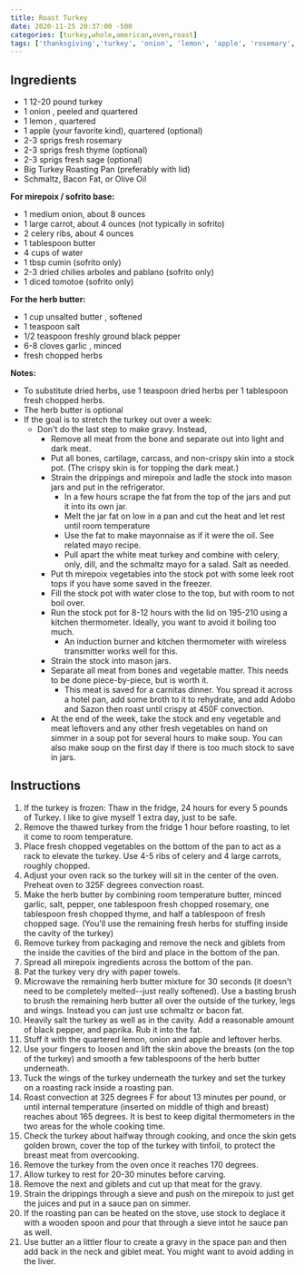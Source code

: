 ```yaml
---
title: Roast Turkey
date: 2020-11-25 20:37:00 -500
categories: [turkey,whole,american,oven,roast]
tags: ['thanksgiving','turkey', 'onion', 'lemon', 'apple', 'rosemary', 'thyme', 'sage', 'butter', 'salt', 'black pepper', 'garlic', 'celery', 'carrots', 'thaw', 'roasting', 'elevate', 'preheat', 'combine', 'remove', 'season', 'stuff', 'loosen', 'tuck', 'microwave', 'brush', 'roast', 'check', 'cover', 'tent', 'rest', 'carving']
---
```


## Ingredients

-   1 12-20 pound turkey
-   1 onion , peeled and quartered
-   1 lemon , quartered
-   1 apple (your favorite kind), quartered (optional)
-   2-3 sprigs fresh rosemary
-   2-3 sprigs fresh thyme (optional)
-   2-3 sprigs fresh sage (optional)
-   Big Turkey Roasting Pan (preferably with lid)
-   Schmaltz, Bacon Fat, or Olive Oil

**For mirepoix / sofrito base:**

- 1 medium onion, about 8 ounces 
- 1 large carrot, about 4 ounces (not typically in sofrito)
- 2 celery ribs, about 4 ounces
- 1 tablespoon butter
- 4 cups of water
- 1 tbsp cumin (sofrito only)
- 2-3 dried chilies arboles and pablano (sofrito only)
- 1 diced tomotoe (sofrito only)


**For the herb butter:**

-   1 cup unsalted butter , softened
-   1 teaspoon salt
-   1/2 teaspoon freshly ground black pepper
-   6-8 cloves garlic , minced
-   fresh chopped herbs

**Notes:**

-   To substitute dried herbs, use 1 teaspoon dried herbs per 1 tablespoon fresh chopped herbs.
-   The herb butter is optional
-   If the goal is to stretch the turkey out over a week:
    * Don't do the last step to make gravy.  Instead,
      * Remove all meat from the bone and separate out into light and dark meat.
      * Put all bones, cartilage, carcass, and non-crispy skin into a stock pot. (The crispy skin is for topping the dark meat.)
      * Strain the drippings and mirepoix and ladle the stock into mason jars and put in the refrigerator.
        * In a few hours scrape the fat from the top of the jars and put it into its own jar.
        * Melt the jar fat on low in a pan and cut the heat and let rest until room temperature
        * Use the fat to make mayonnaise as if it were the oil.  See related mayo recipe.
        * Pull apart the white meat turkey and combine with celery, only, dill, and the schmaltz mayo for a salad. Salt as needed.
      * Put th mirepoix vegetables into the stock pot with some leek root tops if you have some saved in the freezer.
      * Fill the stock pot with water close to the top, but with room to not boil over.
      * Run the stock pot for 8-12 hours with the lid on 195-210 using a kitchen thermometer.  Ideally, you want to avoid it boiling too much.
        * An induction burner and kitchen thermometer with wireless transmitter works well for this.
      * Strain the stock into mason jars.
      * Separate all meat from bones and vegetable matter.  This needs to be done piece-by-piece, but is worth it.
        * This meat is saved for a carnitas dinner.  You spread it across a hotel pan, add some broth to it to rehydrate, and add Adobo and Sazon then roast until crispy at 450F convection.  
      * At the end of the week, take the stock and eny vegetable and meat leftovers and any other fresh vegetables on hand on simmer in a soup pot for several hours to make soup.  You can also make soup on the first day if there is too much stock to save in jars.

## Instructions

1.  If the turkey is frozen: Thaw in the fridge, 24 hours for every 5 pounds of Turkey. I like to give myself 1 extra day, just to be safe.
2.  Remove the thawed turkey from the fridge 1 hour before roasting, to let it come to room temperature.
3.  Place fresh chopped vegetables on the bottom of the pan to act as a rack to elevate the turkey. Use 4-5 ribs of celery and 4 large carrots, roughly chopped.
4.  Adjust your oven rack so the turkey will sit in the center of the oven. Preheat oven to 325F degrees convection roast.
5.  Make the herb butter by combining room temperature butter, minced garlic, salt, pepper, one tablespoon fresh chopped rosemary, one tablespoon fresh chopped thyme, and half a tablespoon of fresh chopped sage. (You'll use the remaining fresh herbs for stuffing inside the cavity of the turkey)
6.  Remove turkey from packaging and remove the neck and giblets from the inside the cavities of the bird and place in the bottom of the pan.
7.  Spread all mirepoix ingredients across the bottom of the pan.
8.  Pat the turkey very dry with paper towels.
10. Microwave the remaining herb butter mixture for 30 seconds (it doesn't need to be completely melted\--just really softened). Use a basting brush to brush the remaining herb butter all over the outside of the turkey, legs and wings.  Instead you can just use schmaltz or bacon fat.
11. Heavily salt the turkey as well as in the cavity.  Add a reasonable amount of black pepper, and paprika.  Rub it into the fat.
12. Stuff it with the quartered lemon, onion and apple and leftover herbs.
13. Use your fingers to loosen and lift the skin above the breasts (on the top of the turkey) and smooth a few tablespoons of the herb butter underneath.
14. Tuck the wings of the turkey underneath the turkey and set the turkey on a roasting rack inside a roasting pan.
15. Roast convection at 325 degrees F for about 13 minutes per pound, or until internal temperature (inserted on middle of thigh and breast) reaches about 165 degrees.  It is best to keep digital thermometers in the two areas for the whole cooking time.
16. Check the turkey about halfway through cooking, and once the skin gets golden brown, cover the top of the turkey with tinfoil, to protect the breast meat from overcooking.
17. Remove the turkey from the oven once it reaches 170 degrees.
18. Allow turkey to rest for 20-30 minutes before carving.
19. Remove the next and giblets and cut up that meat for the gravy.
20. Strain the drippings through a sieve and push on the mirepoix to just get the juices and put in a sauce pan on simmer.
21. If the roasting pan can be heated on the stove, use stock to deglace it with a wooden spoon and pour that through a sieve intot he sauce pan as well.
22. Use butter an a littler flour to create a gravy in the space pan and then add back in the neck and giblet meat. You might want to avoid adding in the liver.

